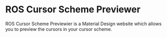 # ROS Cursor Scheme Previewer

ROS Cursor Scheme Previewier is a Material Design website which allows you to preview the cursors in your cursor scheme.